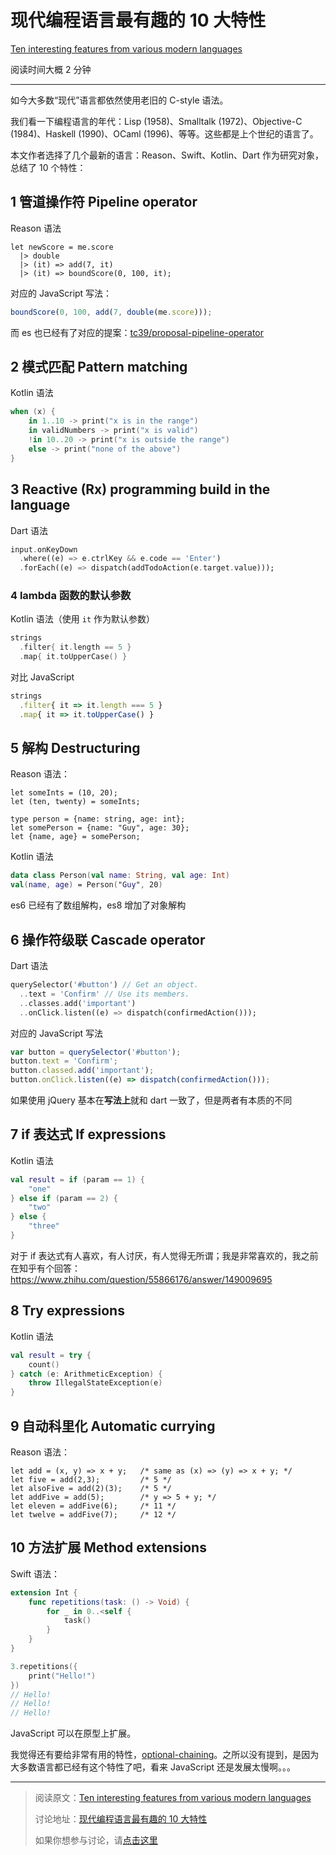 # 现代编程语言最有趣的 10 大特性

[Ten interesting features from various modern languages](https://medium.com/@kasperpeulen/10-features-from-various-modern-languages-that-i-would-like-to-see-in-any-programming-language-f2a4a8ee6727)

阅读时间大概 2 分钟

-------------

如今大多数“现代”语言都依然使用老旧的 C-style 语法。

我们看一下编程语言的年代：Lisp (1958)、Smalltalk (1972)、Objective-C (1984)、Haskell (1990)、OCaml (1996)、等等。这些都是上个世纪的语言了。

本文作者选择了几个最新的语言：Reason、Swift、Kotlin、Dart 作为研究对象，总结了 10 个特性：

## 1 管道操作符 Pipeline operator

Reason 语法

```reason
let newScore = me.score
  |> double
  |> (it) => add(7, it)
  |> (it) => boundScore(0, 100, it);
```

对应的 JavaScript 写法：

```javascript
boundScore(0, 100, add(7, double(me.score)));
```

而 es 也已经有了对应的提案：[tc39/proposal-pipeline-operator](https://github.com/tc39/proposal-pipeline-operator)

## 2 模式匹配 Pattern matching 

Kotlin 语法

```kotlin
when (x) {
    in 1..10 -> print("x is in the range")
    in validNumbers -> print("x is valid")
    !in 10..20 -> print("x is outside the range")
    else -> print("none of the above")
}
```

## 3 Reactive (Rx) programming build in the language

Dart 语法

```dart
input.onKeyDown                                              
  .where((e) => e.ctrlKey && e.code == 'Enter')              
  .forEach((e) => dispatch(addTodoAction(e.target.value)));
```

### 4 lambda 函数的默认参数

Kotlin 语法（使用 `it` 作为默认参数）

```kotlin
strings
  .filter{ it.length == 5 }
  .map{ it.toUpperCase() }
```

对比 JavaScript 

```js
strings
  .filter{ it => it.length === 5 }
  .map{ it => it.toUpperCase() }
```

## 5 解构 Destructuring

Reason 语法：

```reason
let someInts = (10, 20);
let (ten, twenty) = someInts;

type person = {name: string, age: int};
let somePerson = {name: "Guy", age: 30};
let {name, age} = somePerson;
```

Kotlin 语法

```kotlin
data class Person(val name: String, val age: Int)
val(name, age) = Person("Guy", 20)
```

es6 已经有了数组解构，es8 增加了对象解构

## 6 操作符级联 Cascade operator

Dart 语法

```dart
querySelector('#button') // Get an object.
  ..text = 'Confirm' // Use its members.
  ..classes.add('important')
  ..onClick.listen((e) => dispatch(confirmedAction()));
```

对应的 JavaScript 写法

```js
var button = querySelector('#button');
button.text = 'Confirm';
button.classed.add('important');
button.onClick.listen((e) => dispatch(confirmedAction()));
```

如果使用 jQuery 基本在**写法上**就和 dart 一致了，但是两者有本质的不同

## 7 if 表达式 If expressions

Kotlin 语法

```kotlin
val result = if (param == 1) {
    "one"
} else if (param == 2) {
    "two"
} else {
    "three"
}
```

对于 if 表达式有人喜欢，有人讨厌，有人觉得无所谓；我是非常喜欢的，我之前在知乎有个回答：https://www.zhihu.com/question/55866176/answer/149009695

## 8 Try expressions

Kotlin 语法

```kotlin
val result = try {
    count()
} catch (e: ArithmeticException) {
    throw IllegalStateException(e)
}
```
## 9 自动科里化 Automatic currying

Reason 语法：

```reason
let add = (x, y) => x + y;   /* same as (x) => (y) => x + y; */
let five = add(2,3);         /* 5 */
let alsoFive = add(2)(3);    /* 5 */
let addFive = add(5);        /* y => 5 + y; */
let eleven = addFive(6);     /* 11 */
let twelve = addFive(7);     /* 12 */
```

## 10 方法扩展 Method extensions

Swift 语法：

```swift
extension Int {
    func repetitions(task: () -> Void) {
        for _ in 0..<self {
            task()
        }
    }
}

3.repetitions({
    print("Hello!")
})
// Hello!
// Hello!
// Hello!
```

JavaScript 可以在原型上扩展。

我觉得还有要给非常有用的特性，[optional-chaining](https://github.com/tc39/proposal-optional-chaining)。之所以没有提到，是因为大多数语言都已经有这个特性了吧，看来 JavaScript 还是发展太慢啊。。。

-----------

> 阅读原文：[Ten interesting features from various modern languages](https://medium.com/@kasperpeulen/10-features-from-various-modern-languages-that-i-would-like-to-see-in-any-programming-language-f2a4a8ee6727)
>
> 讨论地址：[现代编程语言最有趣的 10 大特性](https://github.com/dev-reading/fe/issues/8)
> 
> 如果你想参与讨论，请[点击这里](https://github.com/dev-reading/fe)
